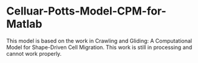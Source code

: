 # Celluar-Potts-Model-CPM-for-Matlab
This model is based on the work in Crawling and Gliding: A Computational Model for Shape-Driven Cell Migration. 
This work is still in processing and cannot work properly.
